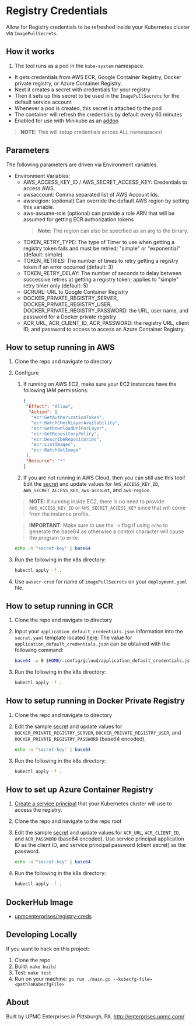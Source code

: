 # Registry Credentials

Allow for Registry credentials to be refreshed inside your Kubernetes cluster via `ImagePullSecrets`.

## How it works

1. The tool runs as a pod in the `kube-system` namespace.
- It gets credentials from AWS ECR, Google Container Registry, Docker private registry, or Azure Container Registry.
- Next it creates a secret with credentials for your registry
- Then it sets up this secret to be used in the `ImagePullSecrets` for the default service account
- Whenever a pod is created, this secret is attached to the pod
- The container will refresh the credentials by default every 60 minutes
- Enabled for use with Minikube as an [addon](https://github.com/kubernetes/minikube#add-ons)

> **NOTE:** This will setup credentials across ALL namespaces!

## Parameters

The following parameters are driven via Environment variables.

- Environment Variables:
  - AWS_ACCESS_KEY_ID / AWS_SECRET_ACCESS_KEY: Credentials to access AWS.
  - awsaccount: Comma separated list of AWS Account Ids.
  - awsregion: (optional) Can override the default AWS region by setting this variable.
  - aws-assume-role (optional) can provide a role ARN that will be assumed for getting ECR authorization tokens
    > **Note:** The region can also be specified as an arg to the binary.
  - TOKEN_RETRY_TYPE: The type of Timer to use when getting a registry token fails and must be retried; "simple" or "exponential" (default: simple)
  - TOKEN_RETRIES: The number of times to retry getting a registry token if an error occurred (default: 3)
  - TOKEN_RETRY_DELAY: The number of seconds to delay between successive retries at getting a registry token; applies to "simple" retry timer only (default: 5)
  - GCRURL: URL to Google Container Registry
  - DOCKER_PRIVATE_REGISTRY_SERVER, DOCKER_PRIVATE_REGISTRY_USER, DOCKER_PRIVATE_REGISTRY_PASSWORD: the URL, user name, and password for a Docker private registry
  - ACR_URL, ACR_CLIENT_ID, ACR_PASSWORD: the registry URL, client ID, and password to access to access an Azure Container Registry.

## How to setup running in AWS

1. Clone the repo and navigate to directory

2. Configure

   1. If running on AWS EC2, make sure your EC2 instances have the following IAM permissions:

      ```json
      {
       "Effect": "Allow",
        "Action": [
         "ecr:GetAuthorizationToken",
         "ecr:BatchCheckLayerAvailability",
         "ecr:GetDownloadUrlForLayer",
         "ecr:GetRepositoryPolicy",
         "ecr:DescribeRepositories",
         "ecr:ListImages",
         "ecr:BatchGetImage"
       ],
       "Resource": "*"
      }
      ```

   2. If you are not running in AWS Cloud, then you can still use this tool! Edit the [secret](k8s/secret.yaml) and update values for `AWS_ACCESS_KEY_ID`, `AWS_SECRET_ACCESS_KEY`, `aws-account`, and `aws-region`.
   > **NOTE:** If running inside EC2, there is no need to provide `AWS_ACCESS_KEY_ID` or `AWS_SECRET_ACCESS_KEY` since that will come from the instance profile.

   > **IMPORTANT:** Make sure to use the `-n` flag if using `echo` to generate the base64 as otherwise a control character will cause the program to error.
      ```bash
      echo -n "secret-key" | base64
      ```

3. Run the following in the k8s directory:

   ```bash
   kubectl apply -f .
   ```

4. Use `awsecr-cred` for name of `imagePullSecrets` on your `deployment.yaml` file.

## How to setup running in GCR

1. Clone the repo and navigate to directory

2. Input your `application_default_credentials.json` information into the `secret.yaml` template located [here](k8s/secret.yaml#L17):
The value for `application_default_credentials.json` can be obtained with the following command:

   ```bash
   base64 -w 0 $HOME/.config/gcloud/application_default_credentials.json
   ```

3. Run the following in the k8s directory:

   ```bash
   kubectl apply -f .
   ```


## How to setup running in Docker Private Registry

1. Clone the repo and navigate to directory

2. Edit the sample [secret](k8s/secret.yaml) and update values for `DOCKER_PRIVATE_REGISTRY_SERVER`, `DOCKER_PRIVATE_REGISTRY_USER`, and `DOCKER_PRIVATE_REGISTRY_PASSWORD` (base64 encoded).

   ```bash
   echo -n "secret-key" | base64
   ```

3. Run the following in the k8s directory:

   ```bash
   kubectl apply -f .
   ```


## How to set up Azure Container Registry

1. [Create a service principal](https://docs.microsoft.com/en-us/azure/container-registry/container-registry-auth-service-principal) that your Kubernetes cluster will use to access the registry.

2. Clone the repo and navigate to the repo root

3. Edit the sample [secret](k8s/secret.yaml) and update values for `ACR_URL`, `ACR_CLIENT_ID`, and `ACR_PASSWORD` (base64 encoded). Use service principal application ID as the client ID, and service principal password (client secret) as the password.

   ```bash
   echo -n "secret-key" | base64
   ```

3. Run the following in the k8s directory:

   ```bash
   kubectl apply -f .
   ```


## DockerHub Image

- [upmcenterprises/registry-creds](https://hub.docker.com/r/upmcenterprises/registry-creds/)

## Developing Locally

If you want to hack on this project:

1. Clone the repo
2. Build: `make build`
3. Test: `make test`
4. Run on your machine: `go run ./main.go --kubecfg-file=<pathToKubecfgFile>`

## About

Built by UPMC Enterprises in Pittsburgh, PA. http://enterprises.upmc.com/

